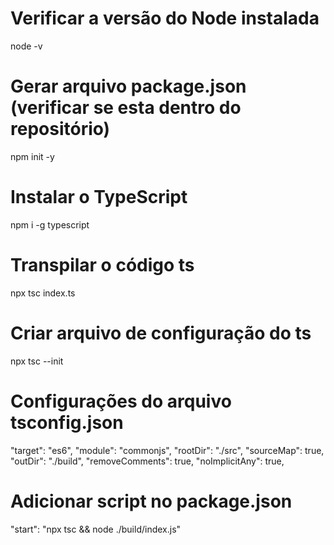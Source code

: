 # Verificar a versão do Node instalada
node -v 

# Gerar arquivo package.json (verificar se esta dentro do repositório)
npm init -y

# Instalar o TypeScript
npm i -g typescript

# Transpilar o código ts
npx tsc index.ts

# Criar arquivo de configuração do ts
npx tsc --init

# Configurações do arquivo tsconfig.json
"target": "es6",
"module": "commonjs",
"rootDir": "./src",
"sourceMap": true,
"outDir": "./build",
"removeComments": true,
"noImplicitAny": true, 

# Adicionar script no package.json
 "start": "npx tsc && node ./build/index.js"